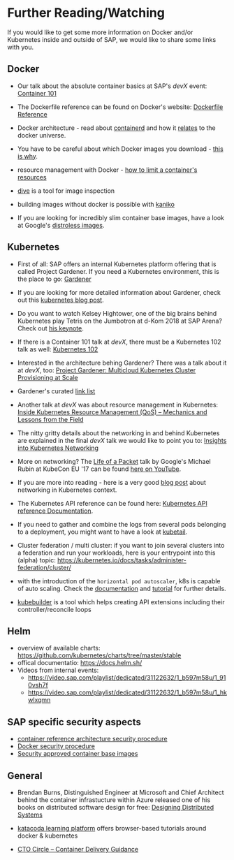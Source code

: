 # Further Reading/Watching

If you would like to get some more information on Docker and/or Kubernetes inside and outside of SAP, we would like to share some links with you.

## Docker

- Our talk about the absolute container basics at SAP's *devX* event: [Container 101](https://video.sap.com/media/t/1_gxz1oox7/84675141)

- The Dockerfile reference can be found on Docker's website: [Dockerfile Reference](https://docs.docker.com/engine/reference/builder/)

- Docker architecture - read about [containerd](https://containerd.io/) and how it [relates](https://hackernoon.com/docker-containerd-standalone-runtimes-heres-what-you-should-know-b834ef155426?gi=c8140ae48de2) to the docker universe.

- You have to be careful about which Docker images you download - [this is why](https://kromtech.com/blog/security-center/cryptojacking-invades-cloud-how-modern-containerization-trend-is-exploited-by-attackers).

- resource management with Docker - [how to limit a container's resources](https://docs.docker.com/config/containers/resource_constraints)

- [dive](https://github.com/wagoodman/dive/blob/master/README.md) is a tool for image inspection

- building images without docker is possible with [kaniko](https://github.com/GoogleContainerTools/kaniko)

- If you are looking for incredibly slim container base images, have a look at Google's [distroless images](https://github.com/GoogleContainerTools/distroless).

## Kubernetes

- First of all: SAP offers an internal Kubernetes platform offering that is called Project Gardener. If you need a Kubernetes environment, this is the place to go: [Gardener](https://github.wdf.sap.corp/pages/kubernetes/gardener/)

- If you are looking for more detailed information about Gardener, check out this [kubernetes blog post](https://kubernetes.io/blog/2018/05/17/gardener/).

- Do you want to watch Kelsey Hightower, one of the big brains behind Kubernetes play Tetris on the Jumbotron at d-Kom 2018 at SAP Arena? Check out [his keynote](https://broadcast.co.sap.com/event/dkom/2018#!video%2F18106).

- If there is a Container 101 talk at *devX*, there must be a Kubernetes 102 talk as well: [Kubernetes 102](https://video.sap.com/media/t/1_64gue1c2/84675141)

- Interested in the architecture behing Gardener? There was a talk about it at *devX*, too:
[Project Gardener: Multicloud Kubernetes Cluster Provisioning at Scale](https://video.sap.com/media/t/1_9ifoaxbx/84675141)

- Gardener's curated [link list](https://github.wdf.sap.corp/pages/kubernetes/gardener/doc/2017/01/16/howto-curated-links.html)

- Another talk at *devX* was about resource management in Kubernetes:
[Inside Kubernetes Resource Management (QoS) – Mechanics and Lessons from the Field](https://video.sap.com/media/t/1_hcnybwp9/84675141)

- The nitty gritty details about the networking in and behind Kubernetes are explained in the final *devX* talk we would like to point you to: [Insights into Kubernetes Networking](https://video.sap.com/media/t/1_8fawa5io/84675141)

- More on networking? The [Life of a Packet](https://www.youtube.com/watch?v=0Omvgd7Hg1I) talk by Google's Michael Rubin at KubeCon EU '17 can be found [here on YouTube](https://www.youtube.com/watch?v=0Omvgd7Hg1I).

- If you are more into reading - here is a very good [blog post](https://sookocheff.com/post/kubernetes/understanding-kubernetes-networking-model/) about networking in Kubernetes context.

- The Kubernetes API reference can be found here: [Kubernetes API reference Documentation](https://kubernetes.io/docs/reference/).

- If you need to gather and combine the logs from several pods belonging to a deployment, you might want to have a look at [kubetail](https://github.com/johanhaleby/kubetail).

- Cluster federation / multi cluster: if you want to join several clusters into a federation and run your workloads, here is your entrypoint into this (alpha) topic: https://kubernetes.io/docs/tasks/administer-federation/cluster/

- with the introduction of the `horizontal pod autoscaler`, k8s is capable of auto scaling. Check the [documentation](https://kubernetes.io/docs/tasks/run-application/horizontal-pod-autoscale/) and [tutorial](https://kubernetes.io/docs/tasks/run-application/horizontal-pod-autoscale-walkthrough/) for further details.

- [kubebuilder](https://github.com/kubernetes-sigs/kubebuilder) is a tool which helps creating API extensions including their controller/reconcile loops

## Helm
- overview of available charts: https://github.com/kubernetes/charts/tree/master/stable
- offical documentatio: https://docs.helm.sh/
- Videos from internal events:
  - https://video.sap.com/playlist/dedicated/31122632/1_b597m58u/1_910vsh7f
  - https://video.sap.com/playlist/dedicated/31122632/1_b597m58u/1_hkwlxqmn

## SAP specific security aspects
- [container reference architecture security procedure](https://wiki.wdf.sap.corp/wiki/x/HkxOcQ)
- [Docker security procedure](https://wiki.wdf.sap.corp/wiki/x/Uk8GcQ)
- [Security approved container base images](https://wiki.wdf.sap.corp/wiki/x/UYYRd)

## General

- Brendan Burns, Distinguished Engineer at Microsoft and Chief Architect behind the container infrastucture within Azure released one of his books on distributed software design for free: [Designing Distributed Systems](https://azure.microsoft.com/en-us/resources/designing-distributed-systems/)

- [katacoda learning platform](https://www.katacoda.com/learn) offers browser-based tutorials around docker & kubernetes  

- [CTO Circle – Container Delivery Guidance](https://sap.sharepoint.com/sites/60001485/Shared%20Documents/01_Communication/CTO%20Circle%20%26%20Technology%20Board%20Meetings/CTO%20Circle/Container%20Delivery_RELEASED.pdf?csf=1&e=THkcxG)
